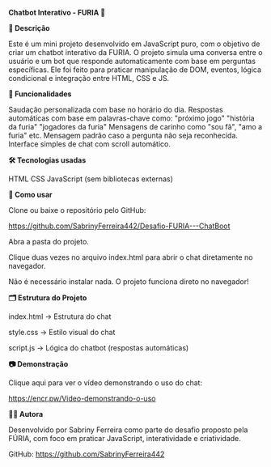 **Chatbot Interativo - FURIA 🐾**

**📌 Descrição**

Este é um mini projeto desenvolvido em JavaScript puro, com o objetivo de criar um chatbot interativo da FURIA. O projeto simula uma conversa entre o usuário e um bot que responde automaticamente com base em perguntas específicas. Ele foi feito para praticar manipulação de DOM, eventos, lógica condicional e integração entre HTML, CSS e JS.


**🎯 Funcionalidades**

Saudação personalizada com base no horário do dia.
Respostas automáticas com base em palavras-chave como:
"próximo jogo"
"história da furia"
"jogadores da furia"
Mensagens de carinho como "sou fã", "amo a furia" etc.
Mensagem padrão caso a pergunta não seja reconhecida.
Interface simples de chat com scroll automático.


**🛠️ Tecnologias usadas**

HTML
CSS
JavaScript (sem bibliotecas externas)


**🚀 Como usar**

Clone ou baixe o repositório pelo GitHub:

https://github.com/SabrinyFerreira442/Desafio-FURIA---ChatBoot

Abra a pasta do projeto.

Clique duas vezes no arquivo index.html para abrir o chat diretamente no navegador.

Não é necessário instalar nada. O projeto funciona direto no navegador!


**🗂️ Estrutura do Projeto**

index.html → Estrutura do chat

style.css → Estilo visual do chat

script.js → Lógica do chatbot (respostas automáticas)


**📷 Demonstração**

Clique aqui para ver o vídeo demonstrando o uso do chat:

https://encr.pw/Video-demonstrando-o-uso


**👩‍💻 Autora**

Desenvolvido por Sabriny Ferreira como parte do desafio proposto pela FÚRIA, com foco em praticar JavaScript, interatividade e criatividade.

GitHub: https://github.com/SabrinyFerreira442


